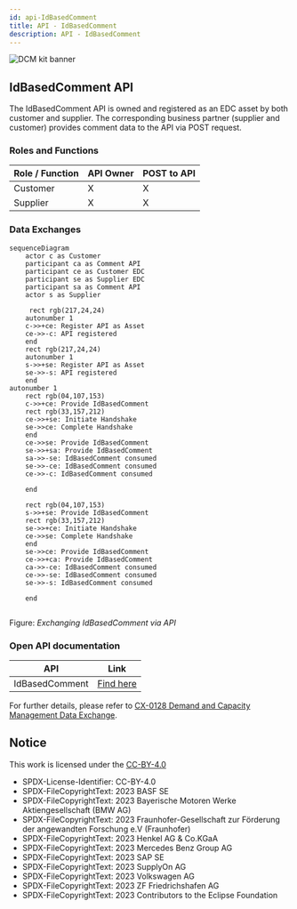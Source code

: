 ```yaml
---
id: api-IdBasedComment
title: API - IdBasedComment
description: API - IdBasedComment
---
```


![DCM kit banner](@site/static/img/kits/demand-and-capacity-management/demand-and-capacity-management-kit-logo.svg)

## IdBasedComment API

The IdBasedComment API is owned and registered as an EDC asset by both customer and supplier. The corresponding business partner (supplier and customer) provides comment data to the API via POST request.

### Roles and Functions

|Role / Function|API Owner|POST to API|
|-|-|-|
|Customer|X|X|
|Supplier|X|X|

### Data Exchanges

```mermaid
sequenceDiagram
    actor c as Customer 
    participant ca as Comment API
    participant ce as Customer EDC
    participant se as Supplier EDC
    participant sa as Comment API
    actor s as Supplier
    
     rect rgb(217,24,24)
    autonumber 1
    c->>+ce: Register API as Asset
    ce->>-c: API registered
    end
    rect rgb(217,24,24)
    autonumber 1
    s->>+se: Register API as Asset
    se->>-s: API registered
    end
autonumber 1
    rect rgb(04,107,153)
    c->>+ce: Provide IdBasedComment
    rect rgb(33,157,212)
    ce->>+se: Initiate Handshake
    se->>ce: Complete Handshake
    end
    ce->>se: Provide IdBasedComment
    se->>+sa: Provide IdBasedComment
    sa->>-se: IdBasedComment consumed
    se->>-ce: IdBasedComment consumed
    ce->>-c: IdBasedComment consumed
    
    end

    rect rgb(04,107,153)
    s->>+se: Provide IdBasedComment
    rect rgb(33,157,212)
    se->>+ce: Initiate Handshake
    ce->>se: Complete Handshake
    end
    se->>ce: Provide IdBasedComment
    ce->>+ca: Provide IdBasedComment
    ca->>-ce: IdBasedComment consumed
    ce->>-se: IdBasedComment consumed
    se->>-s: IdBasedComment consumed
    
    end
  
```

Figure: *Exchanging IdBasedComment via API*

### Open API documentation

|API|Link|
|-|-|
|IdBasedComment|[Find here](https://eclipse-tractusx.github.io/api-hub/eclipse-tractusx.github.io/kit-dcm-IdBasedComment-openAPI-1.0.0/swagger-ui/)|

For further details, please refer to [CX-0128 Demand and Capacity Management Data Exchange][StandardLibrary].

[StandardLibrary]: https://catenax-ev.github.io/docs/next/standards/CX-0128-DemandandCapacityManagementDataExchange

## Notice

This work is licensed under the [CC-BY-4.0](https://creativecommons.org/licenses/by/4.0/legalcode)

- SPDX-License-Identifier: CC-BY-4.0
- SPDX-FileCopyrightText: 2023 BASF SE
- SPDX-FileCopyrightText: 2023 Bayerische Motoren Werke Aktiengesellschaft (BMW AG)
- SPDX-FileCopyrightText: 2023 Fraunhofer-Gesellschaft zur Förderung der angewandten Forschung e.V (Fraunhofer)
- SPDX-FileCopyrightText: 2023 Henkel AG & Co.KGaA
- SPDX-FileCopyrightText: 2023 Mercedes Benz Group AG
- SPDX-FileCopyrightText: 2023 SAP SE
- SPDX-FileCopyrightText: 2023 SupplyOn AG
- SPDX-FileCopyrightText: 2023 Volkswagen AG
- SPDX-FileCopyrightText: 2023 ZF Friedrichshafen AG
- SPDX-FileCopyrightText: 2023 Contributors to the Eclipse Foundation
